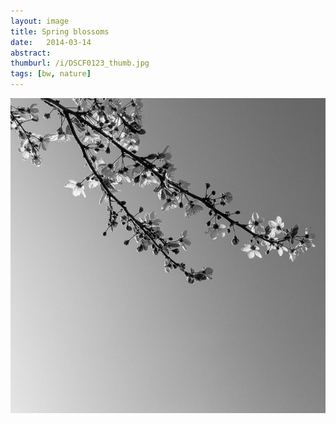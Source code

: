 ```yaml
---
layout: image
title: Spring blossoms
date:   2014-03-14
abstract: 
thumburl: /i/DSCF0123_thumb.jpg
tags: [bw, nature]
---
```

![](/i/DSCF0123.jpg)


